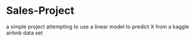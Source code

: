 # Sales-Project
 a simple project attempting to use a linear model to predict X from a kaggle airbnb data set
